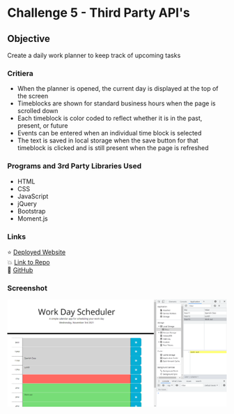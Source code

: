 # Challenge 5 - Third Party API's

## Objective

Create a daily work planner to keep track of upcoming tasks

### Critiera

* When the planner is opened, the current day is displayed at the top of the screen
* Timeblocks are shown for standard business hours when the page is scrolled down
* Each timeblock is color coded to reflect whether it is in the past, present, or future
* Events can be entered when an individual time block is selected
* The text is saved in local storage when the save button for that timeblock is clicked and is still present when the page is refreshed

### Programs and 3rd Party Libraries Used  

* HTML
* CSS
* JavaScript
* jQuery
* Bootstrap
* Moment.js

### Links
:star: [Deployed Website](https://rpb543.github.io/functional-day-planner-rpb/)\
:boom: [Link to Repo](https://github.com/RPB543/functional-day-planner-rpb)\
:dizzy: [GitHub](https://github.com/RPB543)



### Screenshot
![screenshot](./screenshot.png)